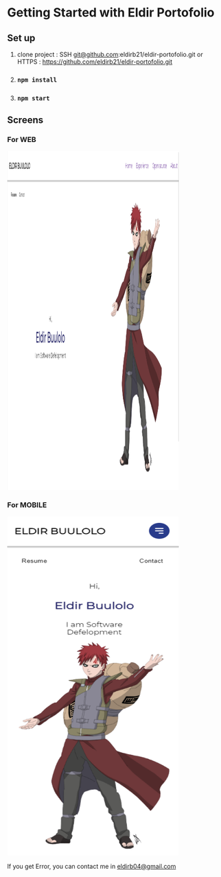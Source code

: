 # Getting Started with Eldir Portofolio

## Set up

1.  clone project : SSH git@github.com:eldirb21/eldir-portofolio.git or HTTPS : https://github.com/eldirb21/eldir-portofolio.git
2.  ### `npm install`
3.  ### `npm start`

## Screens

### For WEB

<!-- ![Alt text](https://github.com/eldirb21/eldir-portofolio/tree/final/src/assets/screenshot/home.png 250x250) -->
<img src="https://github.com/eldirb21/eldir-portofolio/blob/dev/src/assets/screenshot/home.png" width="400" height="790">

### For MOBILE

<!-- ![Alt text](https://github.com/eldirb21/eldir-portofolio/tree/final/src/assets/screenshot/home-mobile.png 250x250) -->
<img src="https://github.com/eldirb21/eldir-portofolio/blob/dev/src/assets/screenshot/home-mobile.png" width="400" height="790">


If you get Error, you can contact me in eldirb04@gmail.com
